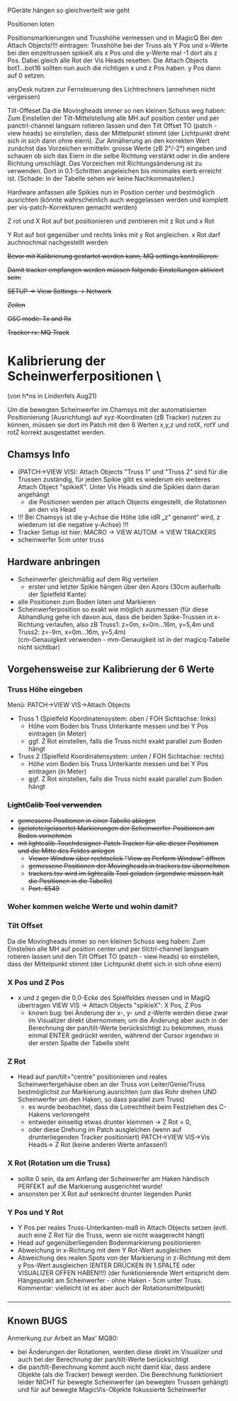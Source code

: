 PGeräte hängen so gleichverteilt wie geht

Positionen loten

Positionsmarkierungen und Trusshöhe vermessen und in MagicQ Bei den Attach Objects!!!! eintragen:
Trusshöhe bei der Truss als Y Pos und x-Werte bei den einzeltrussen spikieX als x Pos und die y-Werte mal -1 dort als z Pos. 
Dabei gleich alle Rot der Vis Heads resetten.
Die Attach Objects bot1...bot16 sollten nun auch die richtigen x und z Pos haben. y Pos dann auf 0 setzen.


anyDesk nutzen zur Fernsteuerung des Lichtrechners (annehmen nicht vergessen)

Tilt-Offeset
Da die Movingheads immer so nen kleinen Schuss weg haben: Zum Einstellen der Tilt-Mittelstellung alle MH auf position center und per panctrl-channel langsam rotieren lassen und den Tilt Offset TO (patch - view heads) so einstellen, dass der Mittelpunkt stimmt (der Lichtpunkt dreht sich in sich dann ohne eiern).
Zur Annäherung an den korrekten Wert zunächst das Vorzeichen ermitteln: grosse Werte (zB 2°/-2°) eingeben und schauen ob sich das Eiern in die selbe Richtung verstärkt oder in die andere Richtung umschlägt. Das Vorzeichen mit Richtungsänderung ist zu verwenden.
Dort in 0.1-Schritten angeleichen bis minimales eierb erreicht ist.
(Schade: In der Tabelle sehen wir keine Nachkommastellen.)

Hardware anfassen
alle Spikies nun in Position center und bestmöglich ausrichten
(könnte wahrscheinlich auch weggelassen werden und komplett per vis-patch-Korrekturen gemacht werden)

Z rot und X Rot
auf bot positionieren und zentrieren mit z Rot und x Rot

Y Rot
auf bot gegenüber und rechts links mit y Rot angleichen. x Rot darf auchnochmal nachgestellt werden


~~Bevor mit Kalibrierung gestartet werden kann, MQ settings kontrollieren:~~

~~Damit tracker empfangen werden müssen folgende Einstellungen aktiviert sein:~~

~~SETUP -> View Settings -> Network~~

~~Zeilen~~

~~OSC mode: Tx and Rx~~

~~Tracker rx: MQ Track~~

# Kalibrierung der Scheinwerferpositionen \\

(von h\*ns in Lindenfels Aug21)

Um die bewegten Scheinwerfer im Chamsys mit der automatisierten Positionierung (Ausrichtung) auf xyz-Koordinaten (zB Tracker) nutzen zu können, müssen sie dort im Patch mit den 6 Werten x,y,z und rotX, rotY und rotZ korrekt ausgestattet werden.

## Chamsys Info

* (PATCH->VIEW VIS): Attach Objects "Truss 1" und "Truss 2" sind für die Trussen zuständig, für jeden Spikie gibt es wiederum ein weiteres Attach Object "spikieX". Unter Vis Heads sind die Spikies dann daran angehängt
  * die Positionen werden per attach Objects eingestellt, die Rotationen an den vis Head
* !!! Bei Chamsys ist die y-Achse die Höhe (die idR „z“ genannt“ wird, z wiederum ist die negative y-Achse) !!!
* Tracker Setup ist hier: MACRO -> VIEW AUTOM -> VIEW TRACKERS
* scheinwerfer 5cm unter truss

## Hardware anbringen

* Scheinwerfer gleichmäßig auf dem Rig verteilen
  * erster und letzter Spikie hängen über den Azors (30cm außerhalb der Spielfeld Kante)
* alle Positionen zum Boden loten und Markieren
* Scheinwerferposition so exakt wie möglich ausmessen (für diese Abhandlung gehe ich davon aus, dass die beiden Spike-Trussen in x-Richtung verlaufen, also zB Truss1: z=0m, x=0m...16m, y=5,4m und Truss2: z=-9m, x=0m...16m, y=5,4m)  
  (cm-Genauigkeit verwenden - mm-Genauigkeit ist in der magicq-Tabelle nicht sichtbar)

## Vorgehensweise zur Kalibrierung der 6 Werte

### Truss Höhe eingeben

Menü: PATCH->VIEW VIS->Attach Objects

* Truss 1 (Spielfeld Koordinatensystem: oben / FOH Sichtachse: links)
  * Höhe vom Boden bis Truss Unterkante messen und bei Y Pos eintragen (in Meter)
  * ggf. Z Rot einstellen, falls die Truss nicht exakt parallel zum Boden hängt
* Truss 2 (Spielfeld Koordinatensystem: unten / FOH Sichtachse: rechts)
  * Höhe vom Boden bis Truss Unterkante messen und bei Y Pos eintragen (in Meter)
  * ggf. Z Rot einstellen, falls die Truss nicht exakt parallel zum Boden hängt

### ~~LightCalib Tool verwenden~~

* ~~gemessene Positionen in einer Tabelle ablegen~~
* ~~(gelotete/gelaserte) Markierungen der Scheinwerfer-Positionen am Boden vornehmen~~
* ~~mit lightcalib-Touchdesigner-Patch Tracker für alle dieser Positionen und die Mitte des Feldes anlegen~~
  * ~~Viewer Window über rechtsclick "View as Perform Window" öffnen~~
  * ~~gemessene Positionen der Movingheads in trackers.tsv übernehmen~~
  * ~~trackers.tsv wird im lightcalib Tool geladen (irgendwie müssen halt die Positionen in die Tabelle)~~
  * ~~Port: 6549~~

### Woher kommen welche Werte und wohin damit?

### Tilt Offset

Da die Movingheads immer so nen kleinen Schuss weg haben: Zum Einstellen alle MH auf position center und per tilctrl-channel langsam rotieren lassen und den Tilt Offset TO (patch - view heads) so einstellen, dass der Mittelpunkt stimmt (der Lichtpunkt dreht sich in sich ohne eiern)

### X Pos und Z Pos

* x und z gegen die 0,0-Ecke des Spielfeldes messen und in MagiQ übertragen VIEW VIS -> Attach Objects "spikieX": X Pos, Z Pos
  * known bug: bei Änderung der x-, y- und z-Werte werden diese zwar im Visualizer direkt übernommen; um die Änderung aber auch in der Berechnung der pan/tilt-Werte berücksichtigt zu bekommen, muss einmal ENTER gedrückt werden, während der Cursor irgendwo in der ersten Spalte der Tabelle steht

### Z Rot

* Head auf pan/tilt="centre" positionieren und reales Scheinwerfergehäuse oben an der Truss von Leiter/Genie/Truss bestmöglichst zur Markierung ausrichten (um das Rohr drehen UND Scheinwerfer um den Haken, so dass parallel zum Truss)
  * es wurde beobachtet, dass die Lotrechtheit beim Festziehen des C-Hakens verlorengeht
  * entweder einseitig etwas drunter klemmen -> Z Rot = 0,
  * oder diese Drehung im Patch ausgleichen (wenn auf drunterliegenden Tracker positioniert) PATCH->VIEW VIS->Vis Heads-> Z Rot (keine anderen Werte anfassen!)

### X Rot (Rotation um die Truss)

* sollte 0 sein, da am Anfang der Scheinwerfer am Haken händisch PERFEKT auf die Markierung ausgerichtet wurde!
* ansonsten per X Rot auf senkrecht drunter liegenden Punkt

### Y Pos und Y Rot

* Y Pos per reales Truss-Unterkanten-maß in Attach Objects setzen (evtl. auch eine Z Rot für die Truss, wenn sie nicht waagerecht hängt)
* Head auf gegenüberliegenden Bodenmarkierung positionieren
* Abweichung in x-Richtung mit dem Y Rot-Wert ausgleichen
* Abweichung des realen Spots von der Markierung in z-Richtung mit dem y Pos-Wert ausgleichen (ENTER DRÜCKEN IN 1.SPALTE oder VISUALIZER OFFEN HABEN!!!) (der funktionierende Wert entspricht dem Hängepunkt am Scheinwerfer - ohne Haken - 5cm unter Truss. Kommentar: vielleicht ist es aber auch der Rotationsmittelpunkt)

### 

---

## Known BUGS

Anmerkung zur Arbeit an Max’ MQ80:

* bei Änderungen der Rotationen, werden diese direkt im Visualizer und auch bei der Berechnung der pan/tilt-Werte berücksichtigt
* die pan/tilt-Berechnung kommt auch nicht damit klar, dass andere Objekte (als die Tracker) bewegt werden. Die Berechnung funktioniert leider NICHT für bewegte Scheinwerfer (an bewegten Trussen gehängt) und für auf bewegte MagicVis-Objekte fokussierte Scheinwerfer